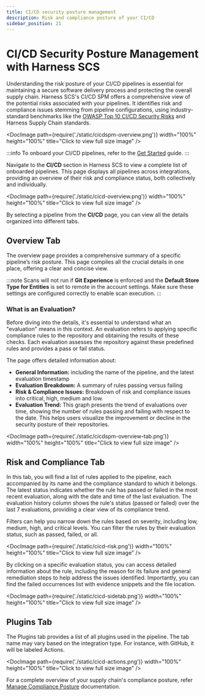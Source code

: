 ```yaml
---
title: CI/CD security posture management
description: Risk and compliance posture of your CI/CD
sidebar_position: 21
---
```


# CI/CD Security Posture Management with Harness SCS

Understanding the risk posture of your CI/CD pipelines is essential for maintaining a secure software delivery process and protecting the overall supply chain. Harness SCS's CI/CD SPM offers a comprehensive view of the potential risks associated with your pipelines. It identifies risk and compliance issues stemming from pipeline configurations, using industry-standard benchmarks like the [OWASP Top 10 CI/CD Security Risks](https://owasp.org/www-project-top-10-ci-cd-security-risks/) and Harness Supply Chain standards.

<DocImage path={require('./static/cicdspm-overview.png')} width="100%" height="100%" title="Click to view full size image" />

:::info
To onboard your CI/CD pipelines, refer to the [Get Started](./get-started) guide.
:::

Navigate to the **CI/CD** section in Harness SCS to view a complete list of onboarded pipelines. This page displays all pipelines across integrations, providing an overview of their risk and compliance status, both collectively and individually.

<DocImage path={require('./static/cicd-overview.png')} width="100%" height="100%" title="Click to view full size image" />

By selecting a pipeline from the **CI/CD** page, you can view all the details organized into different tabs.

## Overview Tab

The overview page provides a comprehensive summary of a specific pipeline’s risk posture. This page compiles all the crucial details in one place, offering a clear and concise view.

:::note
Scans will not run if **Git Experience** is enforced and the **Default Store Type for Entities** is set to remote in the account settings. Make sure these settings are configured correctly to enable scan execution.
:::

### What is an Evaluation?

Before diving into the details, it's essential to understand what an "evaluation" means in this context. An evaluation refers to applying specific compliance rules to the repository and obtaining the results of these checks. Each evaluation assesses the repository against these predefined rules and provides a pass or fail status.


The page offers detailed information about:

* **General Information:** including the name of the pipeline, and the latest evaluation timestamp
* **Evaluation Breakdown:** A summary of rules passing versus failing
* **Risk & Compliance Issues:** Breakdown of risk and compliance issues into critical, high, medium and low.
* **Evaluation Trend:** This graph presents the trend of evaluations over time, showing the number of rules passing and failing with respect to the date. This helps users visualize the improvement or decline in the security posture of their repositories.

<DocImage path={require('./static/cicdspm-overview-tab.png')} width="100%" height="100%" title="Click to view full size image" />

## Risk and Compliance Tab

In this tab, you will find a list of rules applied to the pipeline, each accompanied by its name and the compliance standard to which it belongs. The latest status indicates whether the rule has passed or failed in the most recent evaluation, along with the date and time of the last evaluation. The evaluation history column shows the rule's status (passed or failed) over the last 7 evaluations, providing a clear view of its compliance trend.

Filters can help you narrow down the rules based on severity, including low, medium, high, and critical levels. You can filter the rules by their evaluation status, such as passed, failed, or all. 

<DocImage path={require('./static/cicd-risk.png')} width="100%" height="100%" title="Click to view full size image" />


By clicking on a specific evaluation status, you can access detailed information about the rule, including the reason for its failure and general remediation steps to help address the issues identified. Importantly, you can find the failed occurrences list with evidence snippets and the file location.

<DocImage path={require('./static/cicd-sidetab.png')} width="100%" height="100%" title="Click to view full size image" />

## Plugins Tab​

The Plugins tab provides a list of all plugins used in the pipeline. The tab name may vary based on the integration type. For instance, with GitHub, it will be labeled Actions.

<DocImage path={require('./static/cicd-actions.png')} width="100%" height="100%" title="Click to view full size image" />

For a complete overview of your supply chain's compliance posture, refer [Manage Compliance Posture](./manage-risk-and-compliance/manage-compliance-posture) documentation.
